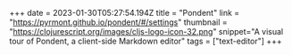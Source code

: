 +++
date = 2023-01-30T05:27:54.194Z
title = "Pondent"
link = "https://pyrmont.github.io/pondent/#/settings"
thumbnail = "https://clojurescript.org/images/cljs-logo-icon-32.png"
snippet="A visual tour of Pondent, a client-side Markdown editor"
tags = ["text-editor"]
+++
